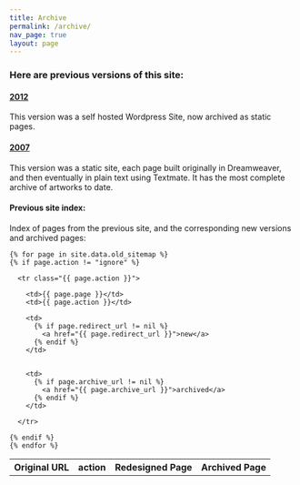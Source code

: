 ```yaml
---
title: Archive
permalink: /archive/
nav_page: true
layout: page
---
```


### Here are previous versions of this site:

#### [2012](2012/)

This version was a self hosted Wordpress Site, now archived as static pages.

#### [2007](2007/)
This version was a static site, each page built originally in Dreamweaver, and then eventually in plain text using Textmate. It has the most complete archive of artworks to date.

#### Previous site index:

Index of pages from the previous site, and the corresponding new versions and archived pages:

<section>

  <table>
    <tr>
      <th>Original URL</th>
      <th>action</th>
      <th>Redesigned Page</th>
      <th>Archived Page</th>
    </tr>

    {% for page in site.data.old_sitemap %}
    {% if page.action != "ignore" %}

      <tr class="{{ page.action }}">

        <td>{{ page.page }}</td>
        <td>{{ page.action }}</td>

        <td>
          {% if page.redirect_url != nil %}
            <a href="{{ page.redirect_url }}">new</a>
          {% endif %}
        </td>


        <td>
          {% if page.archive_url != nil %}
            <a href="{{ page.archive_url }}">archived</a>
          {% endif %}
        </td>

      </tr>

    {% endif %}
    {% endfor %}

  </table>
</section>
